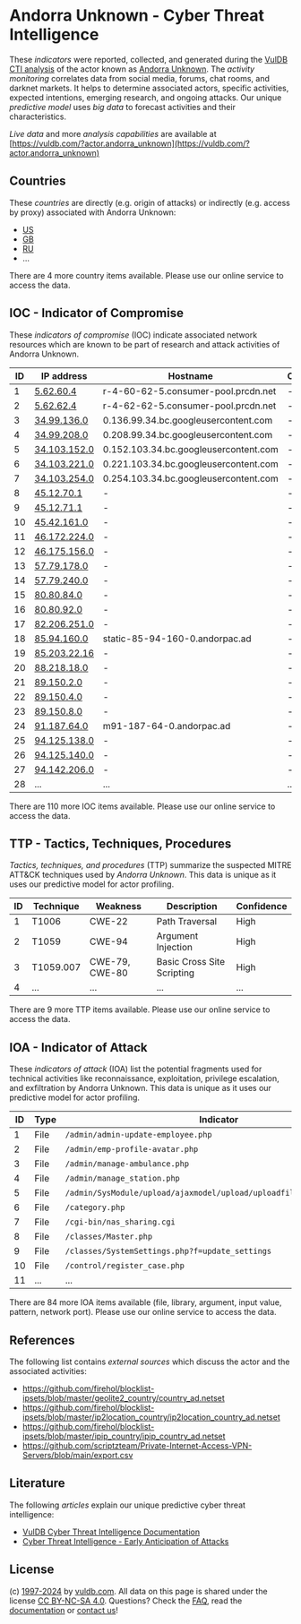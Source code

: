 # Andorra Unknown - Cyber Threat Intelligence

These _indicators_ were reported, collected, and generated during the [VulDB CTI analysis](https://vuldb.com/?kb.cti) of the actor known as [Andorra Unknown](https://vuldb.com/?actor.andorra_unknown). The _activity monitoring_ correlates data from social media, forums, chat rooms, and darknet markets. It helps to determine associated actors, specific activities, expected intentions, emerging research, and ongoing attacks. Our unique _predictive model_ uses _big data_ to forecast activities and their characteristics.

_Live data_ and more _analysis capabilities_ are available at [https://vuldb.com/?actor.andorra_unknown](https://vuldb.com/?actor.andorra_unknown)

## Countries

These _countries_ are directly (e.g. origin of attacks) or indirectly (e.g. access by proxy) associated with Andorra Unknown:

* [US](https://vuldb.com/?country.us)
* [GB](https://vuldb.com/?country.gb)
* [RU](https://vuldb.com/?country.ru)
* ...

There are 4 more country items available. Please use our online service to access the data.

## IOC - Indicator of Compromise

These _indicators of compromise_ (IOC) indicate associated network resources which are known to be part of research and attack activities of Andorra Unknown.

ID | IP address | Hostname | Campaign | Confidence
-- | ---------- | -------- | -------- | ----------
1 | [5.62.60.4](https://vuldb.com/?ip.5.62.60.4) | r-4-60-62-5.consumer-pool.prcdn.net | - | High
2 | [5.62.62.4](https://vuldb.com/?ip.5.62.62.4) | r-4-62-62-5.consumer-pool.prcdn.net | - | High
3 | [34.99.136.0](https://vuldb.com/?ip.34.99.136.0) | 0.136.99.34.bc.googleusercontent.com | - | Medium
4 | [34.99.208.0](https://vuldb.com/?ip.34.99.208.0) | 0.208.99.34.bc.googleusercontent.com | - | Medium
5 | [34.103.152.0](https://vuldb.com/?ip.34.103.152.0) | 0.152.103.34.bc.googleusercontent.com | - | Medium
6 | [34.103.221.0](https://vuldb.com/?ip.34.103.221.0) | 0.221.103.34.bc.googleusercontent.com | - | Medium
7 | [34.103.254.0](https://vuldb.com/?ip.34.103.254.0) | 0.254.103.34.bc.googleusercontent.com | - | Medium
8 | [45.12.70.1](https://vuldb.com/?ip.45.12.70.1) | - | - | High
9 | [45.12.71.1](https://vuldb.com/?ip.45.12.71.1) | - | - | High
10 | [45.42.161.0](https://vuldb.com/?ip.45.42.161.0) | - | - | High
11 | [46.172.224.0](https://vuldb.com/?ip.46.172.224.0) | - | - | High
12 | [46.175.156.0](https://vuldb.com/?ip.46.175.156.0) | - | - | High
13 | [57.79.178.0](https://vuldb.com/?ip.57.79.178.0) | - | - | High
14 | [57.79.240.0](https://vuldb.com/?ip.57.79.240.0) | - | - | High
15 | [80.80.84.0](https://vuldb.com/?ip.80.80.84.0) | - | - | High
16 | [80.80.92.0](https://vuldb.com/?ip.80.80.92.0) | - | - | High
17 | [82.206.251.0](https://vuldb.com/?ip.82.206.251.0) | - | - | High
18 | [85.94.160.0](https://vuldb.com/?ip.85.94.160.0) | static-85-94-160-0.andorpac.ad | - | High
19 | [85.203.22.16](https://vuldb.com/?ip.85.203.22.16) | - | - | High
20 | [88.218.18.0](https://vuldb.com/?ip.88.218.18.0) | - | - | High
21 | [89.150.2.0](https://vuldb.com/?ip.89.150.2.0) | - | - | High
22 | [89.150.4.0](https://vuldb.com/?ip.89.150.4.0) | - | - | High
23 | [89.150.8.0](https://vuldb.com/?ip.89.150.8.0) | - | - | High
24 | [91.187.64.0](https://vuldb.com/?ip.91.187.64.0) | m91-187-64-0.andorpac.ad | - | High
25 | [94.125.138.0](https://vuldb.com/?ip.94.125.138.0) | - | - | High
26 | [94.125.140.0](https://vuldb.com/?ip.94.125.140.0) | - | - | High
27 | [94.142.206.0](https://vuldb.com/?ip.94.142.206.0) | - | - | High
28 | ... | ... | ... | ...

There are 110 more IOC items available. Please use our online service to access the data.

## TTP - Tactics, Techniques, Procedures

_Tactics, techniques, and procedures_ (TTP) summarize the suspected MITRE ATT&CK techniques used by _Andorra Unknown_. This data is unique as it uses our predictive model for actor profiling.

ID | Technique | Weakness | Description | Confidence
-- | --------- | -------- | ----------- | ----------
1 | T1006 | CWE-22 | Path Traversal | High
2 | T1059 | CWE-94 | Argument Injection | High
3 | T1059.007 | CWE-79, CWE-80 | Basic Cross Site Scripting | High
4 | ... | ... | ... | ...

There are 9 more TTP items available. Please use our online service to access the data.

## IOA - Indicator of Attack

These _indicators of attack_ (IOA) list the potential fragments used for technical activities like reconnaissance, exploitation, privilege escalation, and exfiltration by Andorra Unknown. This data is unique as it uses our predictive model for actor profiling.

ID | Type | Indicator | Confidence
-- | ---- | --------- | ----------
1 | File | `/admin/admin-update-employee.php` | High
2 | File | `/admin/emp-profile-avatar.php` | High
3 | File | `/admin/manage-ambulance.php` | High
4 | File | `/admin/manage_station.php` | High
5 | File | `/admin/SysModule/upload/ajaxmodel/upload/uploadfilepath/sysmodule_1` | High
6 | File | `/category.php` | High
7 | File | `/cgi-bin/nas_sharing.cgi` | High
8 | File | `/classes/Master.php` | High
9 | File | `/classes/SystemSettings.php?f=update_settings` | High
10 | File | `/control/register_case.php` | High
11 | ... | ... | ...

There are 84 more IOA items available (file, library, argument, input value, pattern, network port). Please use our online service to access the data.

## References

The following list contains _external sources_ which discuss the actor and the associated activities:

* https://github.com/firehol/blocklist-ipsets/blob/master/geolite2_country/country_ad.netset
* https://github.com/firehol/blocklist-ipsets/blob/master/ip2location_country/ip2location_country_ad.netset
* https://github.com/firehol/blocklist-ipsets/blob/master/ipip_country/ipip_country_ad.netset
* https://github.com/scriptzteam/Private-Internet-Access-VPN-Servers/blob/main/export.csv

## Literature

The following _articles_ explain our unique predictive cyber threat intelligence:

* [VulDB Cyber Threat Intelligence Documentation](https://vuldb.com/?kb.cti)
* [Cyber Threat Intelligence - Early Anticipation of Attacks](https://www.scip.ch/en/?labs.20201022)

## License

(c) [1997-2024](https://vuldb.com/?kb.changelog) by [vuldb.com](https://vuldb.com/?kb.about). All data on this page is shared under the license [CC BY-NC-SA 4.0](https://creativecommons.org/licenses/by-nc-sa/4.0/). Questions? Check the [FAQ](https://vuldb.com/?kb.faq), read the [documentation](https://vuldb.com/?kb) or [contact us](https://vuldb.com/?contact)!
